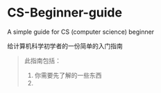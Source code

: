 # CS-Beginner-guide
A simple guide for CS (computer science) beginner


给计算机科学初学者的一份简单的入门指南


>此指南包括：  
>
>1. 你需要先了解的一些东西
>2. 